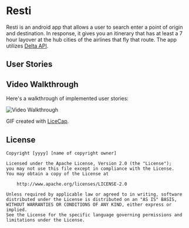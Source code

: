 # Resti

Resti is an android app that allows a user to search enter a point of origin and destination. In response, it gives you an itinerary that has at least a 7 hour layover at the hub cities of the airlines that fly that route. The app utilizes [Delta API](http://dev-delta-airlines.devportal.apigee.com/apiproducts).

## User Stories

## Video Walkthrough

Here's a walkthrough of implemented user stories:

<img src='http://imgur.com/a/qqGKE' title='Video Walkthrough' width='' alt='Video Walkthrough' />

GIF created with [LiceCap](http://www.cockos.com/licecap/).

## License

    Copyright [yyyy] [name of copyright owner]

    Licensed under the Apache License, Version 2.0 (the "License");
    you may not use this file except in compliance with the License.
    You may obtain a copy of the License at

        http://www.apache.org/licenses/LICENSE-2.0

    Unless required by applicable law or agreed to in writing, software
    distributed under the License is distributed on an "AS IS" BASIS,
    WITHOUT WARRANTIES OR CONDITIONS OF ANY KIND, either express or implied.
    See the License for the specific language governing permissions and
    limitations under the License.
